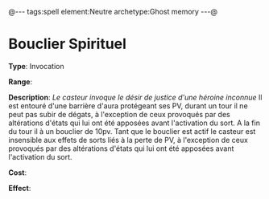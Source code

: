 @---
tags:spell
element:Neutre
archetype:Ghost memory
---@

# Bouclier Spirituel

**Type**:
Invocation

**Range**:

**Description**:
*Le casteur invoque le désir de justice d'une héroine inconnue*
Il est entouré d'une barrière d'aura protégeant ses PV, durant un tour il ne peut pas subir de dégats, à l'exception de ceux provoqués par des altérations d'états qui lui ont été apposées avant l'activation du sort. 
A la fin du tour il à un bouclier de 10pv. Tant que le bouclier est actif le casteur est insensible aux effets de sorts liés à la perte de PV, à l'exception de ceux provoqués par des altérations d'états qui lui ont été apposées avant l'activation du sort.

**Cost**:

**Effect**:
